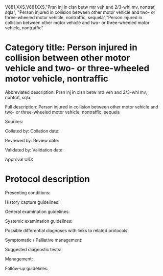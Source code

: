 V881,XXS,V881XXS,"Prsn inj in clsn betw mtr veh and 2/3-whl mv, nontraf, sqla", "Person injured in collision between other motor vehicle and two- or three-wheeled motor vehicle, nontraffic, sequela","Person injured in collision between other motor vehicle and two- or three-wheeled motor vehicle, nontraffic"
# Category title: Person injured in collision between other motor vehicle and two- or three-wheeled motor vehicle, nontraffic

Abbreviated description: Prsn inj in clsn betw mtr veh and 2/3-whl mv, nontraf, sqla

Full description: Person injured in collision between other motor vehicle and two- or three-wheeled motor vehicle, nontraffic, sequela

Sources:

Collated by:
Collation date:

Reviewed by:
Review date:

Validated by:
Validation date:

Approval UID:

# Protocol description

Presenting conditions:

History capture guidelines:

General examination guidelines:

Systemic examination guidelines:

Possible differential diagnoses with links to related protocols:

Symptomatic / Palliative management:

Suggested diagnostic tests:

Management:

Follow-up guidelines:

